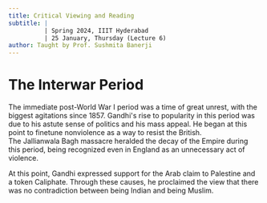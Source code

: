 ```yaml
---
title: Critical Viewing and Reading
subtitle: |
          | Spring 2024, IIIT Hyderabad
          | 25 January, Thursday (Lecture 6)
author: Taught by Prof. Sushmita Banerji
---
```


# The Interwar Period
The immediate post-World War I period was a time of great unrest, with the biggest agitations since 1857. Gandhi's rise to popularity in this period was due to his astute sense of politics and his mass appeal. He began at this point to finetune nonviolence as a way to resist the British.  
The Jallianwala Bagh massacre heralded the decay of the Empire during this period, being recognized even in England as an unnecessary act of violence.

At this point, Gandhi expressed support for the Arab claim to Palestine and a token Caliphate. Through these causes, he proclaimed the view that there was no contradiction between being Indian and being Muslim.